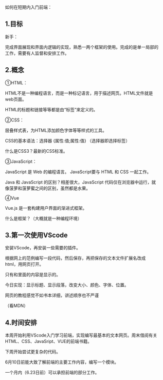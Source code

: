 如何在短期内入门前端：

## 1.目标

新手：

完成界面展现和界面内逻辑的实现，熟悉一两个框架的使用。完成的是单一局部的工作，需要有人监督和安排工作。

## 2.概念

①HTML：

HTML不是一种编程语言，而是一种标记语言，用于描述网页。HTML文件就是web页面。

HTML的标题和链接等等都是由“标签”来定义的。

②CSS：

层叠样式表，为HTML添加颜色字体等等样式的工具。

CSS的基本语法：选择器 {属性:值;属性:值}  （选择器即选择标签）

什么是CSS3？最新的CSS标准。

③JavaScript：

JavaScript 是 Web 的编程语言。 JavaScript要与 HTML 和 CSS 一起工作。 

Java 和 JavaScript 的区别？相差很大，JavaScript 代码仅在浏览器中运行，就像菠萝和菠萝蜜之间的区别，虽然都是水果。

④Vue

Vue.js 是一套构建用户界面的渐进式框架。 

什么是框架？（大概就是一种编程环境）



## 3.第一次使用VScode

安装VScode，再安装一些需要的插件。

根据网上的范例编写一段代码，然后保存，再把保存的文本文件扩展名改成html，用网页打开。

只有<body>和</body>里面的内容是显示的。

今日实现：显示标题、显示段落，改变大小、颜色、字体、位置。

网页的教程感觉不如书本详细，讲述顺序也不严谨

（看MDN）



## 4.时间安排

本周开始利用VScode入门学习前端，实现编写最基本的文本网页。周末借阅有关HTML、CSS、JavaSript、VUE的前端书籍。

下周开始尝试更复杂的代码。

6月10日前能大致了解前端的主要工作内容，编写一个模块。

一个月内（6.23日前）可以承担前端的部分工作。

